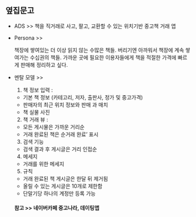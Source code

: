 ## 옆집문고
* ADS >> 
책을 직거래로 사고, 팔고, 교환할 수 있는 위치기반 중고책 거래 앱

* Persona >>
	
	책장에 쌓여있는 더 이상 읽지 않는  수많은 책들. 버리기엔 아까워서 책장에 계속 쌓여가는 수십권의 책들. 가까운 곳에 필요한 이용자들에게 책을 적절한 가격에 빠르게 판매해 정리하고 싶다. 

* 멘탈 모델 >>

	1) 책 정보 입력 : 
	- 기본 책 정보 (카테고리, 저자, 출판사, 정가 및 중고가격)
	- 판매자의 최근 위치 정보와 판매 과 매치
	- 책 실물 사진

	2) 책 거래 뷰 :
		
	- 모든 게시물은 가까운 거리순
	- 거래 완료된 책은 순거래 완료’ 표시

	3) 검색 기능
	
	- 검색 결과 후 게시글은 거리 인접순

	4) 메세지
	
	- 거래를 위한 메세지

	5) 규칙

	- 거래 완료된 책 게시글은 한달 뒤 제거됨
	- 올릴 수 있는 게시글은 10개로 제한함
	- 단말기당 하나의 계정만 등록 가능

	#### 참고 >> 네이버카페 중고나라, 데이팅앱